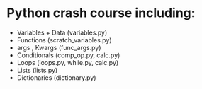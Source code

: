 # Python crash course including: 
- Variables + Data (variables.py)
- Functions (scratch_variables.py)
- args , Kwargs (func_args.py)
- Conditionals (comp_op.py, calc.py)
- Loops (loops.py, while.py, calc.py)
- Lists (lists.py)
- Dictionaries (dictionary.py)